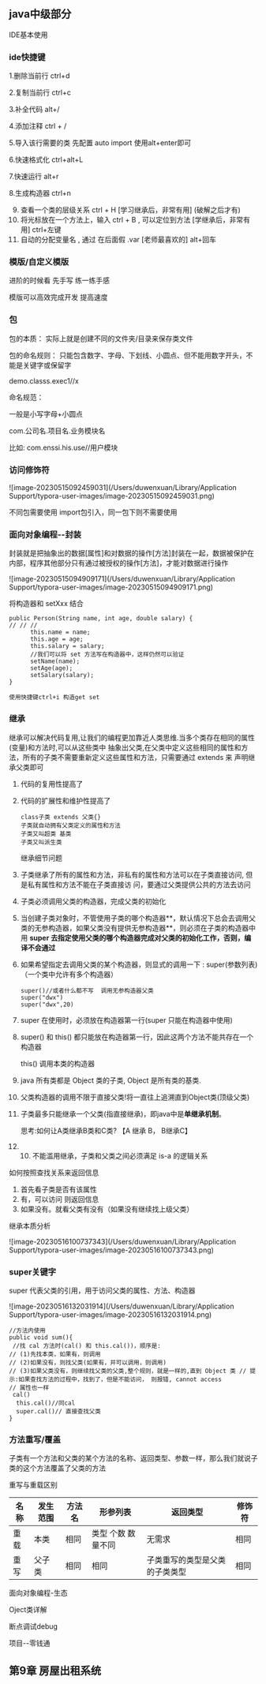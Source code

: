 ## java中级部分

IDE基本使用

### ide快捷键

1.删除当前行 ctrl+d

2.复制当前行 ctrl+c

3.补全代码 alt+/

4.添加注释 ctrl + /

5.导入该行需要的类 先配置 auto import 使用alt+enter即可

6.快速格式化 ctrl+alt+L

7.快速运行 alt+r 

8.生成构造器 ctrl+n 						 					

9) 查看一个类的层级关系 ctrl + H [学习继承后，非常有用]  (破解之后才有) 						
10) 将光标放在一个方法上，输入 ctrl + B , 可以定位到方法 [学继承后，非常有用]  ctrl+左键						
11) 自动的分配变量名 , 通过 在后面假 .var [老师最喜欢的] alt+回车  			

### 模版/自定义模版			

进阶的时候看 先手写 练一练手感

模版可以高效完成开发  提高速度 				

### 包

包的本质： 实际上就是创建不同的文件夹/目录来保存类文件

包的命名规则： 只能包含数字、字母、下划线、小圆点、但不能用数字开头，不能是关键字或保留字

demo.classs.exec1//x

命名规范：

一般是小写字母+小圆点

com.公司名.项目名.业务模块名

比如: com.enssi.his.use//用户模块

### 访问修饰符

![image-20230515092459031](/Users/duwenxuan/Library/Application Support/typora-user-images/image-20230515092459031.png)

不同包需要使用 import包引入，同一包下则不需要使用

### 面向对象编程--封装

封装就是把抽象出的数据[属性]和对数据的操作[方法]封装在一起，数据被保护在内部，程序其他部分只有通过被授权的操作[方法]，才能对数据进行操作

![image-20230515094909171](/Users/duwenxuan/Library/Application Support/typora-user-images/image-20230515094909171.png)

将构造器和 setXxx 结合

```
public Person(String name, int age, double salary) {
// // //
      this.name = name; 
      this.age = age; 
      this.salary = salary;
      //我们可以将 set 方法写在构造器中，这样仍然可以验证 
      setName(name);
      setAge(age);
      setSalary(salary);
}

使用快捷键ctrl+i 构造get set
```

### 继承

继承可以解决代码复用,让我们的编程更加靠近人类思维.当多个类存在相同的属性(变量)和方法时,可以从这些类中 抽象出父类,在父类中定义这些相同的属性和方法，所有的子类不需要重新定义这些属性和方法，只需要通过 extends 来 声明继承父类即可

1.  代码的复用性提高了

2. 代码的扩展性和维护性提高了

   ```
   class子类 extends 父类{}
   子类就自动拥有父类定义的属性和方法
   子类又叫超类 基类
   子类又叫派生类
   ```

   继承细节问题

1. 子类继承了所有的属性和方法，非私有的属性和方法可以在子类直接访问, 但是私有属性和方法不能在子类直接访 问，要通过父类提供公共的方法去访问

2. 子类必须调用父类的构造器，完成父类的初始化

3. 当创建子类对象时，不管使用子类的哪个构造器**，默认情况下总会去调用父类的无参构造器，如果父类没有提供无参构造器**，则必须在子类的构造器中用 **super 去指定使用父类的哪个构造器完成对父类的初始化工作，否则，编译不会通过**

4. 如果希望指定去调用父类的某个构造器，则显式的调用一下 : super(参数列表)（一个类中允许有多个构造器）

   ```
   super()//或者什么都不写  调用无参构造器父类
   super("dwx")
   super("dwx",20)
   ```

   

5. super 在使用时，必须放在构造器第一行(super 只能在构造器中使用)

6. super() 和 this() 都只能放在构造器第一行，因此这两个方法不能共存在一个构造器

   this() 调用本类的构造器

7. java 所有类都是 Object 类的子类, Object 是所有类的基类.

8. 父类构造器的调用不限于直接父类!将一直往上追溯直到Object类(顶级父类)

9. 子类最多只能继承一个父类(指直接继承)，即java中是**单继承机制**。

   

   思考:如何让A类继承B类和C类? 【A 继承 B， B继承C】

10. 10) 不能滥用继承，子类和父类之间必须满足 is-a 的逻辑关系

    

    

如何按照查找关系来返回信息

1. 首先看子类是否有该属性
2. 有，可以访问 则返回信息
3. 如果没有。就看父类有没有（如果没有继续找上级父类）

继承本质分析

![image-20230516100737343](/Users/duwenxuan/Library/Application Support/typora-user-images/image-20230516100737343.png)

### super关键字

   super 代表父类的引用，用于访问父类的属性、方法、构造器

![image-20230516132031914](/Users/duwenxuan/Library/Application Support/typora-user-images/image-20230516132031914.png)

```
//方法内使用 
public void sum(){
 //找 cal 方法时(cal() 和 this.cal())，顺序是:
// (1)先找本类，如果有，则调用
// (2)如果没有，则找父类(如果有，并可以调用，则调用)
// (3)如果父类没有，则继续找父类的父类,整个规则，就是一样的,直到 Object 类 // 提示:如果查找方法的过程中，找到了，但是不能访问， 则报错, cannot access
// 属性也一样
 cal()
  this.cal()//同cal
  super.cal()// 直接查找父类
}
```

### 方法重写/覆盖

子类有一个方法和父类的某个方法的名称、返回类型、参数一样，那么我们就说子类的这个方法覆盖了父类的方法

重写与重载区别

| 名称 | 发生范围 | 方法名 | 形参列表           | 返回类型                       | 修饰符 |
| ---- | -------- | ------ | ------------------ | ------------------------------ | ------ |
| 重载 | 本类     | 相同   | 类型 个数 数量不同 | 无需求                         | 相同   |
| 重写 | 父子类   | 相同   | 相同               | 子类重写的类型是父类的子类类型 | 相同   |

面向对象编程-生态

Oject类详解

断点调试debug

项目--零钱通

## 第9章 房屋出租系统
